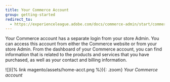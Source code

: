 ```yaml
---
title: Your Commerce Account
group: getting-started
redirect_to:
  - https://experienceleague.adobe.com/docs/commerce-admin/start/commerce-account/commerce-account-create.html
---
```


Your Commerce account has a separate login from your store Admin. You can access this account from either the Commerce website or from your store Admin. From the dashboard of your Commerce account, you can find information that is related to the products and services that you have purchased, as well as your contact and billing information.

![]({% link magento/assets/home-acct.png %}){: .zoom}
_Your Commerce account_
